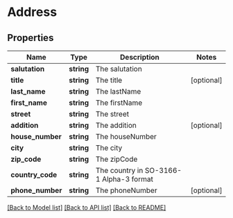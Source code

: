 # Address

## Properties
Name | Type | Description | Notes
------------ | ------------- | ------------- | -------------
**salutation** | **string** | The salutation | 
**title** | **string** | The title | [optional] 
**last_name** | **string** | The lastName | 
**first_name** | **string** | The firstName | 
**street** | **string** | The street | 
**addition** | **string** | The addition | [optional] 
**house_number** | **string** | The houseNumber | 
**city** | **string** | The city | 
**zip_code** | **string** | The zipCode | 
**country_code** | **string** | The country in SO-3166-1 Alpha-3 format | 
**phone_number** | **string** | The phoneNumber | [optional] 

[[Back to Model list]](../../README.md#documentation-for-models) [[Back to API list]](../../README.md#documentation-for-api-endpoints) [[Back to README]](../../README.md)

